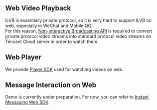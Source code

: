 ## Web Video Playback

ILVB is essentially private protocol, so it is very hard to support ILVB on web, especially in WeChat and Mobile QQ.<br/>
For this reason, [Non-interactive Broadcasting API](https://www.qcloud.com/document/product/268/7612) is required to convert private protocol video streams into standard protocol video streams on Tencent Cloud server in order to watch them.<br/>

## Web Player

We provide [Player SDK](https://www.qcloud.com/document/product/267/5704) used for watching videos on web.

## Message Interaction on Web

Demo is currently under preparation. For now, you can refer to [Instant Messaging Web SDK](https://www.qcloud.com/document/product/269/1594).


